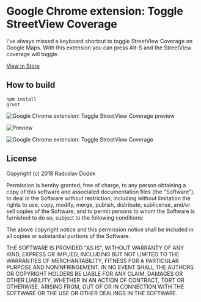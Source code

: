 # Google Chrome extension: Toggle StreetView Coverage

I've always missed a keyboard shortcut to toggle StreetView Coverage on Google Maps. With this extension you can press Alt-S and the StreetView coverage will toggle.

[View in Store](https://chrome.google.com/webstore/detail/toggle-streetview-convera/adhonpkppmdoajofbncopllfiihmnkhl)  

## How to build

```
npm install
grunt
```

![Google Chrome extension: Toggle StreetView Coverage preview](assets/toggle-streetview-preview.gif)


<img src="https://github.com/radosdesign/toggle-streetview-coverage/blob/master/assets/toggle-streetview-preview.gif?raw=true" align="center" alt="Preview">

![Google Chrome extension: Toggle StreetView Coverage](http://radosdesign.github.io/toggle-streetview-banner1.png)

## License

Copyright (c) 2018 Radoslav Dodek

Permission is hereby granted, free of charge, to any person obtaining a copy
of this software and associated documentation files (the "Software"), to deal
in the Software without restriction, including without limitation the rights
to use, copy, modify, merge, publish, distribute, sublicense, and/or sell
copies of the Software, and to permit persons to whom the Software is
furnished to do so, subject to the following conditions:

The above copyright notice and this permission notice shall be included in all
copies or substantial portions of the Software.

THE SOFTWARE IS PROVIDED "AS IS", WITHOUT WARRANTY OF ANY KIND, EXPRESS OR
IMPLIED, INCLUDING BUT NOT LIMITED TO THE WARRANTIES OF MERCHANTABILITY,
FITNESS FOR A PARTICULAR PURPOSE AND NONINFRINGEMENT. IN NO EVENT SHALL THE
AUTHORS OR COPYRIGHT HOLDERS BE LIABLE FOR ANY CLAIM, DAMAGES OR OTHER
LIABILITY, WHETHER IN AN ACTION OF CONTRACT, TORT OR OTHERWISE, ARISING FROM,
OUT OF OR IN CONNECTION WITH THE SOFTWARE OR THE USE OR OTHER DEALINGS IN THE
SOFTWARE.